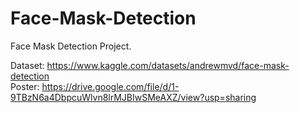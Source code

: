 # Face-Mask-Detection
Face Mask Detection Project. 

Dataset: https://www.kaggle.com/datasets/andrewmvd/face-mask-detection                      
Poster: https://drive.google.com/file/d/1-9TBzN6a4DbpcuWlvn8lrMJBIwSMeAXZ/view?usp=sharing
